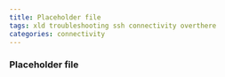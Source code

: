 ```yaml
---
title: Placeholder file
tags: xld troubleshooting ssh connectivity overthere
categories: connectivity
---
```

### Placeholder file